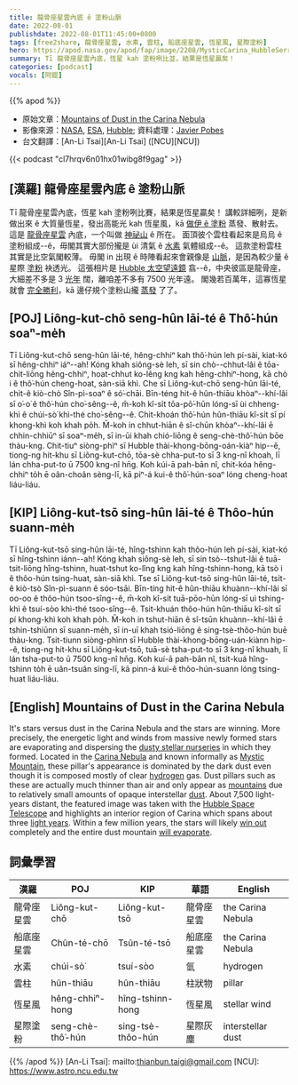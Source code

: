 ```yaml
---
title: 龍骨座星雲內底 ê 塗粉山脈
date: 2022-08-01
publishdate: 2022-08-01T11:45:00+0800
tags: [free2share, 龍骨座星雲, 水素, 雲柱, 船底座星雲, 恆星風, 星際塗粉]
hero: https://apod.nasa.gov/apod/fap/image/2208/MysticCarina_HubbleSerrano_960.jpg
summary: Tī 龍骨座星雲內底，恆星 kah 塗粉咧比並，結果是恆星贏矣！
categories: [podcast]
vocals: [阿錕]
---
```


{{% apod %}}

- 原始文章：[Mountains of Dust in the Carina Nebula](https://apod.nasa.gov/apod/ap220801.html)
- 影像來源：[NASA](https://www.nasa.gov/), [ESA](https://www.esa.int/), [Hubble](https://www.nasa.gov/mission_pages/hubble/about); 資料處理：[Javier Pobes](https://www.instagram.com/javierpobes/)
- 台文翻譯：[An-Li Tsai][An-Li Tsai] ([NCU][NCU])

{{< podcast "cl7hrqv6n01hx01wibg8f9gag" >}}

## [漢羅] 龍骨座星雲內底 ê 塗粉山脈
Tī 龍骨座星雲內底，恆星 kah 塗粉咧比賽，結果是恆星贏矣！
講較詳細咧，是新做出來 ê 大質量恆星，發出高能光 kah 恆星風，kā [做伊 ê 塗粉][dusty stellar nurseries] 蒸發、散射去。
這是 [龍骨座星雲][Carina Nebula] 內底，一个叫做 [神祕山][Mystic Mountain] ê 所在。
面頂彼个雲柱看起來是烏烏 ê 塗粉組成--ê，毋閣其實大部份攏是 ùi 清氣 ê [水素][hydrogen] 氣體組成--ê。
這款塗粉雲柱其實是比空氣閣較薄。
毋閣 in 出現 ê 時陣看起來會親像是 [山脈][mountains]，是因為較少量 ê 星際 [塗粉][dust] 袂透光。
這張相片是 [Hubble 太空望遠鏡][Hubble Space Telescope] 翕--ê，中央彼區是龍骨座，大細差不多是 3 [光年][light years] 闊，離咱差不多有 7500 光年遠。
閣幾若百萬年，這寡恆星就會 [完全勝利][win out]，kā 邊仔規个塗粉山攏 [蒸發][will evaporate] 了了。

## [POJ] Liông-kut-chō seng-hûn lāi-té ê Thô͘-hún soaⁿ-me̍h
Tī Liông-kut-chō seng-hûn lāi-té, hêng-chhiⁿ kah thô͘-hún leh pí-sài, kiat-kó sī hêng-chhiⁿ iáⁿ--ah!
Kóng khah siông-sè leh, sī sin chò--chhut-lâi ê tōa-chit-liōng hêng-chhiⁿ, hoat-chhut ko-lêng kng kah hêng-chhiⁿ-hong, kā chò i ê thô͘-hún cheng-hoat, sàn-siā khì.
Che sī Liông-kut-chō seng-hûn lāi-té, chi̍t-ê kiò-chò Sîn-pì-soaⁿ ê só͘-chāi.
Bīn-téng hit-ê hûn-thiāu khòaⁿ--khí-lâi sī o͘-o͘ ê thô͘-hún cho͘-sêng--ê, m̄-koh kî-si̍t tōa-pō͘-hūn lóng-sī ùi chheng-khì ê chúi-sò͘ khì-thé cho͘-sêng--ê.
Chit-khoán thô͘-hún hûn-thiāu kî-si̍t sī pí khong-khì koh khah po̍h.
M̄-koh in chhut-hiān ê sî-chūn khòaⁿ--khí-lâi ē chhin-chhiūⁿ sī soaⁿ-me̍h, sī in-ūi khah chió-liōng ê seng-chè-thô͘-hún bōe thàu-kng.
Chit-tiuⁿ siòng-phìⁿ sī Hubble thài-khong-bōng-oán-kiàⁿ hip--ê, tiong-ng hit-khu sī Liông-kut-chō, tōa-sè chha-put-to sī 3 kng-nî khoah, lī lán chha-put-to ū 7500 kng-nî hn̄g.
Koh kúi-ā pah-bān nî, chit-kóa hêng-chhiⁿ to̍h ē oân-choân sèng-lī, kā piⁿ-á kui-ê thô͘-hún-soaⁿ lóng cheng-hoat liáu-liáu.

## [KIP] Liông-kut-tsō sing-hûn lāi-té ê Thôo-hún suann-me̍h
Tī Liông-kut-tsō sing-hûn lāi-té, hîng-tshinn kah thôo-hún leh pí-sài, kiat-kó sī hîng-tshinn iánn--ah!
Kóng khah siông-sè leh, sī sin tsò--tshut-lâi ê tuā-tsit-liōng hîng-tshinn, huat-tshut ko-lîng kng kah hîng-tshinn-hong, kā tsò i ê thôo-hún tsing-huat, sàn-siā khì.
Tse sī Liông-kut-tsō sing-hûn lāi-té, tsi̍t-ê kiò-tsò Sîn-pì-suann ê sóo-tsāi.
Bīn-tíng hit-ê hûn-thiāu khuànn--khí-lâi sī oo-oo ê thôo-hún tsoo-sîng--ê, m̄-koh kî-si̍t tuā-pōo-hūn lóng-sī uì tshing-khì ê tsuí-sòo khì-thé tsoo-sîng--ê.
Tsit-khuán thôo-hún hûn-thiāu kî-si̍t sī pí khong-khì koh khah po̍h.
M̄-koh in tshut-hiān ê sî-tsūn khuànn--khí-lâi ē tshin-tshiūnn sī suann-me̍h, sī in-uī khah tsió-liōng ê sing-tsè-thôo-hún buē thàu-kng.
Tsit-tiunn siòng-phìnn sī Hubble thài-khong-bōng-uán-kiànn hip--ê, tiong-ng hit-khu sī Liông-kut-tsō, tuā-sè tsha-put-to sī 3 kng-nî khuah, lī lán tsha-put-to ū 7500 kng-nî hn̄g.
Koh kuí-ā pah-bān nî, tsit-kuá hîng-tshinn to̍h ē uân-tsuân sìng-lī, kā pinn-á kui-ê thôo-hún-suann lóng tsing-huat liáu-liáu.

## [English] Mountains of Dust in the Carina Nebula
It's stars versus dust in the Carina Nebula and the stars are winning.
More precisely, the energetic light and winds from massive newly formed stars are evaporating and dispersing the [dusty stellar nurseries][dusty stellar nurseries] in which they formed.
Located in the [Carina Nebula][Carina Nebula] and known informally as [Mystic Mountain][Mystic Mountain], these pillar's appearance is dominated by the dark dust even though it is composed mostly of clear [hydrogen][hydrogen] gas.
Dust pillars such as these are actually much thinner than air and only appear as [mountains][mountains] due to relatively small amounts of opaque interstellar [dust][dust].
About 7,500 light-years distant, the featured image was taken with the [Hubble Space Telescope][Hubble Space Telescope] and highlights an interior region of Carina which spans about three [light years][light years].
Within a few million years, the stars will likely [win out][win out] completely and the entire dust mountain [will evaporate][will evaporate].

## 詞彙學習

|漢羅|POJ|KIP|華語|English|
|-|-|-|-|-|
|龍骨座星雲|Liông-kut-chō|Liông-kut-tsō|龍骨座星雲|the Carina Nebula|
|船底座星雲|Chûn-té-chō|Tsûn-té-tsō|船底座星雲|the Carina Nebula|
|水素|chúi-sò͘|tsuí-sòo|氫|hydrogen|
|雲柱|hûn-thiāu|hûn-thiāu|柱狀物|pillar|
|恆星風|hêng-chhiⁿ-hong|hîng-tshinn-hong|恆星風|stellar wind|
|星際塗粉|seng-chè-thô͘-hún|sing-tsè-thôo-hún|星際灰塵|interstellar dust|

{{% /apod %}}
[An-Li Tsai]: mailto:thianbun.taigi@gmail.com
[NCU]: https://www.astro.ncu.edu.tw

[copyright]: https://apod.nasa.gov/apod/fap/lib/about_apod.html#srapply

[dusty stellar nurseries]:https://apod.nasa.gov/apod/ap061022.html
[Carina Nebula]:https://apod.nasa.gov/apod/ap090524.html
[Mystic Mountain]:https://hubblesite.org/image/2707/news_release/2010-13
[hydrogen]:http://apod.nasa.gov/rjn/apod/lib/lament.html
[mountains]:https://apod.nasa.gov/apod/ap100426.html
[dust]:http://espg.sr.unh.edu/ism/what1.html#dust
[Hubble Space Telescope]:https://hubblesite.org/mission-and-telescope
[light years]:https://spaceplace.nasa.gov/light-year/en/
[win out]:https://www.barnorama.com/wp-content/images/2013/01/Cats-Standing/30-Cats-Standing.jpg
[will evaporate]:https://www.youtube.com/watch?v=C_iAYY3HuSM
